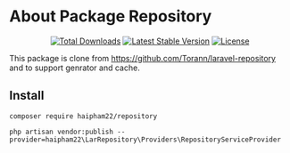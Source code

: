 # About Package Repository

<p align="center">
<a href="https://packagist.org/packages/haipham22/repository"><img src="https://img.shields.io/packagist/dt/haipham22/repository" alt="Total Downloads"></a>
<a href="https://packagist.org/packages/haipham22/repository"><img src="https://img.shields.io/packagist/v/haipham22/repository" alt="Latest Stable Version"></a>
<a href="https://packagist.org/packages/haipham22/repository"><img src="https://img.shields.io/packagist/l/haipham22/repository" alt="License"></a>
</p>

This package is clone from https://github.com/Torann/laravel-repository and to support genrator and cache.

## Install

```
composer require haipham22/repository
```

```
php artisan vendor:publish --provider=haipham22\LarRepository\Providers\RepositoryServiceProvider
```
